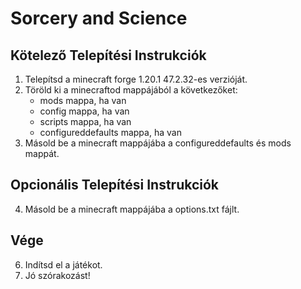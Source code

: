 # Sorcery and Science

## Kötelező Telepítési Instrukciók
1. Telepítsd a minecraft forge 1.20.1 47.2.32-es verzióját.
2. Töröld ki a minecraftod mappájából a következőket:
    - mods mappa, ha van
    - config mappa, ha van
    - scripts mappa, ha van
    - configureddefaults mappa, ha van
3. Másold be a minecraft mappájába a configureddefaults és mods mappát.

## Opcionális Telepítési Instrukciók
4. Másold be a minecraft mappájába a options.txt fájlt.

## Vége
6. Indítsd el a játékot.
7. Jó szórakozást!